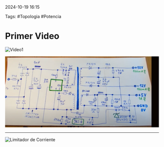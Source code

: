 2024-10-19 16:15

Tags: #Topologia #Potencia 

# Primer Video

![Video1](https://youtu.be/cX4q0e124C4?si=j6k2GIxVV4WIN-XA)

![](Imagenes/Diagrama1.PNG)

---

![Limitador de Corriente](https://youtu.be/8uoo5pAeWZI?si=Sz2Bsc3s1KFEHKS4)

